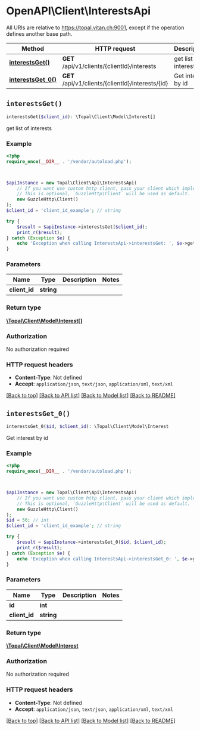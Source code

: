 # OpenAPI\Client\InterestsApi

All URIs are relative to https://topal.vitan.ch:9001, except if the operation defines another base path.

| Method | HTTP request | Description |
| ------------- | ------------- | ------------- |
| [**interestsGet()**](InterestsApi.md#interestsGet) | **GET** /api/v1/clients/{clientId}/interests | get list of interests |
| [**interestsGet_0()**](InterestsApi.md#interestsGet_0) | **GET** /api/v1/clients/{clientId}/interests/{id} | Get interest by id |


## `interestsGet()`

```php
interestsGet($client_id): \Topal\Client\Model\Interest[]
```

get list of interests

### Example

```php
<?php
require_once(__DIR__ . '/vendor/autoload.php');



$apiInstance = new Topal\Client\Api\InterestsApi(
    // If you want use custom http client, pass your client which implements `GuzzleHttp\ClientInterface`.
    // This is optional, `GuzzleHttp\Client` will be used as default.
    new GuzzleHttp\Client()
);
$client_id = 'client_id_example'; // string

try {
    $result = $apiInstance->interestsGet($client_id);
    print_r($result);
} catch (Exception $e) {
    echo 'Exception when calling InterestsApi->interestsGet: ', $e->getMessage(), PHP_EOL;
}
```

### Parameters

| Name | Type | Description  | Notes |
| ------------- | ------------- | ------------- | ------------- |
| **client_id** | **string**|  | |

### Return type

[**\Topal\Client\Model\Interest[]**](../Model/Interest.md)

### Authorization

No authorization required

### HTTP request headers

- **Content-Type**: Not defined
- **Accept**: `application/json`, `text/json`, `application/xml`, `text/xml`

[[Back to top]](#) [[Back to API list]](../../README.md#endpoints)
[[Back to Model list]](../../README.md#models)
[[Back to README]](../../README.md)

## `interestsGet_0()`

```php
interestsGet_0($id, $client_id): \Topal\Client\Model\Interest
```

Get interest by id

### Example

```php
<?php
require_once(__DIR__ . '/vendor/autoload.php');



$apiInstance = new Topal\Client\Api\InterestsApi(
    // If you want use custom http client, pass your client which implements `GuzzleHttp\ClientInterface`.
    // This is optional, `GuzzleHttp\Client` will be used as default.
    new GuzzleHttp\Client()
);
$id = 56; // int
$client_id = 'client_id_example'; // string

try {
    $result = $apiInstance->interestsGet_0($id, $client_id);
    print_r($result);
} catch (Exception $e) {
    echo 'Exception when calling InterestsApi->interestsGet_0: ', $e->getMessage(), PHP_EOL;
}
```

### Parameters

| Name | Type | Description  | Notes |
| ------------- | ------------- | ------------- | ------------- |
| **id** | **int**|  | |
| **client_id** | **string**|  | |

### Return type

[**\Topal\Client\Model\Interest**](../Model/Interest.md)

### Authorization

No authorization required

### HTTP request headers

- **Content-Type**: Not defined
- **Accept**: `application/json`, `text/json`, `application/xml`, `text/xml`

[[Back to top]](#) [[Back to API list]](../../README.md#endpoints)
[[Back to Model list]](../../README.md#models)
[[Back to README]](../../README.md)

